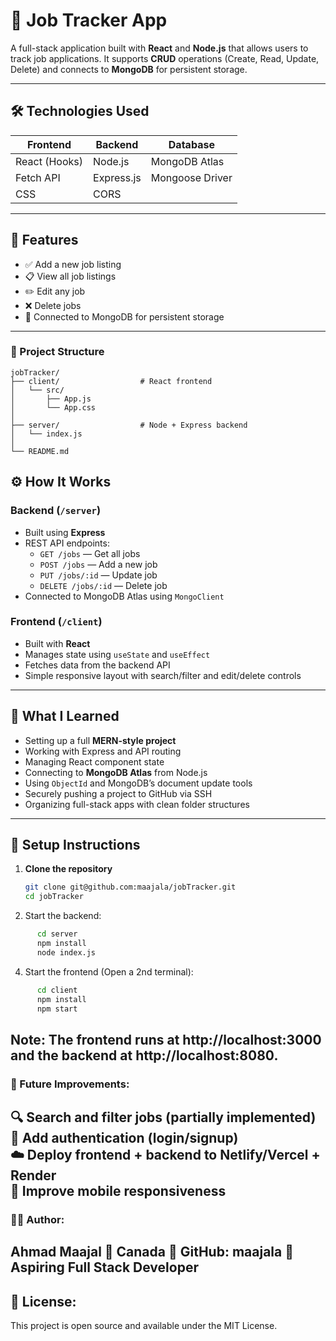 # 🧠 Job Tracker App

A full-stack application built with **React** and **Node.js** that allows users to track job applications. It supports **CRUD** operations (Create, Read, Update, Delete) and connects to **MongoDB** for persistent storage.

---

## 🛠️ Technologies Used

| Frontend       | Backend        | Database        |
|----------------|----------------|-----------------|
| React (Hooks)  | Node.js        | MongoDB Atlas   |
| Fetch API      | Express.js     | Mongoose Driver |
| CSS            | CORS           |                 |

---

## 🚀 Features

- ✅ Add a new job listing
- 📋 View all job listings
- ✏️ Edit any job
- ❌ Delete jobs
- 🔗 Connected to MongoDB for persistent storage

---

### 📁 Project Structure

```
jobTracker/
├── client/                  # React frontend
│   └── src/
│       ├── App.js
│       └── App.css
│
├── server/                  # Node + Express backend
│   └── index.js
│
└── README.md
```


## ⚙️ How It Works

### Backend (`/server`)
- Built using **Express**
- REST API endpoints:
  - `GET /jobs` — Get all jobs
  - `POST /jobs` — Add a new job
  - `PUT /jobs/:id` — Update job
  - `DELETE /jobs/:id` — Delete job
- Connected to MongoDB Atlas using `MongoClient`

### Frontend (`/client`)
- Built with **React**
- Manages state using `useState` and `useEffect`
- Fetches data from the backend API
- Simple responsive layout with search/filter and edit/delete controls

---

## 🧠 What I Learned

- Setting up a full **MERN-style project**
- Working with Express and API routing
- Managing React component state
- Connecting to **MongoDB Atlas** from Node.js
- Using `ObjectId` and MongoDB’s document update tools
- Securely pushing a project to GitHub via SSH
- Organizing full-stack apps with clean folder structures

---

## 🧪 Setup Instructions

1. **Clone the repository**
   ```bash
   git clone git@github.com:maajala/jobTracker.git
   cd jobTracker
   ```

2. Start the backend:
```bash
      cd server
      npm install
      node index.js
```
4. Start the frontend (Open a 2nd terminal): 
```bash
      cd client
      npm install
      npm start
  ```
Note: The frontend runs at http://localhost:3000 and the backend at http://localhost:8080.
---

### 📌 Future Improvements:

🔍 Search and filter jobs (partially implemented)  
🔐 Add authentication (login/signup)  
☁️ Deploy frontend + backend to Netlify/Vercel + Render  
📱 Improve mobile responsiveness  
---

### 👨‍💻 Author:
  Ahmad Maajal 
📍 Canada 
🔗 GitHub: maajala 
💼 Aspiring Full Stack Developer 
---

## 📄 License:

 This project is open source and available under the MIT License.
